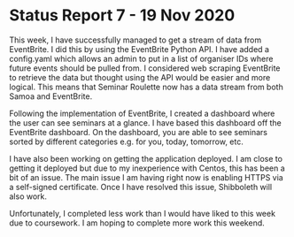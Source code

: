 # Status Report 7 - 19 Nov 2020

This week, I have successfully managed to get a stream of data from EventBrite. I did this by using the EventBrite Python API. I have added a config.yaml which allows an admin to put in a list of organiser IDs where future events should be pulled from. I considered web scraping EventBrite to retrieve the data but thought using the API would be easier and more logical. This means that Seminar Roulette now has a data stream from both Samoa and EventBrite.

Following the implementation of EventBrite, I created a dashboard where the user can see seminars at a glance. I have based this dashboard off the EventBrite dashboard. On the dashboard, you are able to see seminars sorted by different categories e.g. for you, today, tomorrow, etc.

I have also been working on getting the application deployed. I am close to getting it deployed but due to my inexperience with Centos, this has been a bit of an issue. The main issue I am having right now is enabling HTTPS via a self-signed certificate. Once I have resolved this issue, Shibboleth will also work.

Unfortunately, I completed less work than I would have liked to this week due to coursework. I am hoping to complete more work this weekend.
